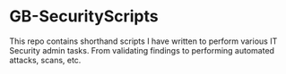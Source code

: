 # GB-SecurityScripts
This repo contains shorthand scripts I have written to perform various IT Security admin tasks. From validating findings to performing automated attacks, scans, etc. 
